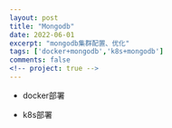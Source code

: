 ```yaml
---
layout: post
title: "Mongodb"
date: 2022-06-01
excerpt: "mongodb集群配置、优化"
tags: ['docker+mongodb','k8s+mongodb']
comments: false
<!-- project: true -->
---
```

* docker部署

* k8s部署
